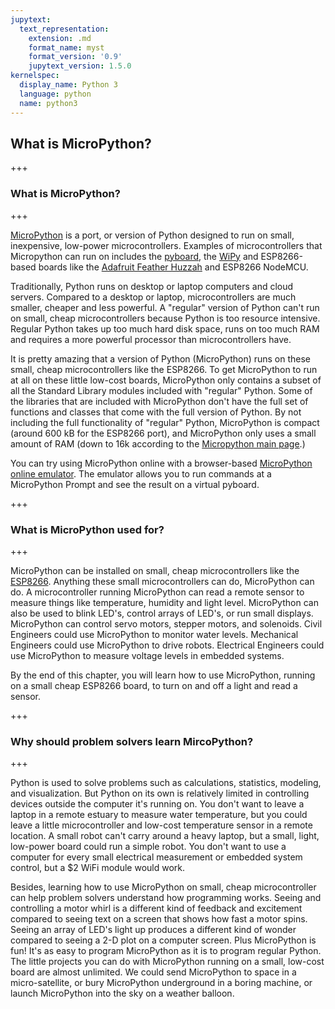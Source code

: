 ```yaml
---
jupytext:
  text_representation:
    extension: .md
    format_name: myst
    format_version: '0.9'
    jupytext_version: 1.5.0
kernelspec:
  display_name: Python 3
  language: python
  name: python3
---
```


## What is MicroPython?

+++

### What is MicroPython?

+++

[MicroPython](http://micropython.org/) is a port, or version of Python designed to run on small, inexpensive, low-power microcontrollers. Examples of microcontrollers that Micropython can run on includes the [pyboard](https://store.micropython.org/), the [WiPy](https://pycom.io/development-boards) and ESP8266-based boards like the [Adafruit Feather Huzzah](https://learn.adafruit.com/adafruit-feather-huzzah-esp8266) and ESP8266 NodeMCU.  

Traditionally, Python runs on desktop or laptop computers and cloud servers. Compared to a desktop or laptop, microcontrollers are much smaller, cheaper and less powerful.  A "regular" version of Python can't run on small, cheap microcontrollers because Python is too resource intensive. Regular Python takes up too much hard disk space, runs on too much RAM and requires a more powerful processor than microcontrollers have. 

It is pretty amazing that a version of Python (MicroPython) runs on these small, cheap microcontrollers like the ESP8266. To get MicroPython to run at all on these little low-cost boards, MicroPython only contains a subset of all the Standard Library modules included with "regular" Python. Some of the libraries that are included with MicroPython don't have the full set of functions and classes that come with the full version of Python. By not including the full functionality of "regular" Python, MicroPython is compact (around 600 kB for the ESP8266 port), and MicroPython only uses a small amount of RAM (down to 16k according to the [Micropython main page](https://micropython.org/).)

You can try using MicroPython online with a browser-based [MicroPython online emulator](https://micropython.org/unicorn/). The emulator allows you to run commands at a MicroPython Prompt and see the result on a virtual pyboard. 

+++

### What is MicroPython used for?

+++

MicroPython can be installed on small, cheap microcontrollers like the [ESP8266](https://learn.adafruit.com/adafruit-feather-huzzah-esp8266). Anything these small microcontrollers can do, MicroPython can do. A microcontroller running MicroPython can read a remote sensor to measure things like temperature, humidity and light level. MicroPython can also be used to blink LED's, control arrays of LED's, or run small displays. MicroPython can control servo motors, stepper motors, and solenoids. Civil Engineers could use MicroPython to monitor water levels. Mechanical Engineers could use MicroPython to drive robots. Electrical Engineers could use MicroPython to measure voltage levels in embedded systems. 

By the end of this chapter, you will learn how to use MicroPython, running on a small cheap ESP8266 board, to turn on and off a light and read a sensor.

+++

### Why should problem solvers learn MircoPython?

+++

Python is used to solve problems such as calculations, statistics, modeling, and visualization. But Python on its own is relatively limited in controlling devices outside the computer it's running on. You don't want to leave a laptop in a remote estuary to measure water temperature, but you could leave a little microcontroller and low-cost temperature sensor in a remote location. A small robot can't carry around a heavy laptop, but a small, light, low-power board could run a simple robot. You don't want to use a computer for every small electrical measurement or embedded system control, but a $2 WiFi module would work. 

Besides, learning how to use MicroPython on small, cheap microcontroller can help problem solvers understand how programming works. Seeing and controlling a motor whirl is a different kind of feedback and excitement compared to seeing text on a screen that shows how fast a motor spins. Seeing an array of LED's light up produces a different kind of wonder compared to seeing a 2-D plot on a computer screen. Plus MicroPython is fun! It's as easy to program MicroPython as it is to program regular Python. The little projects you can do with MicroPython running on a small, low-cost board are almost unlimited. We could send MicroPython to space in a micro-satellite, or bury MicroPython underground in a boring machine, or launch MicroPython into the sky on a weather balloon.

```{code-cell} ipython3

```
